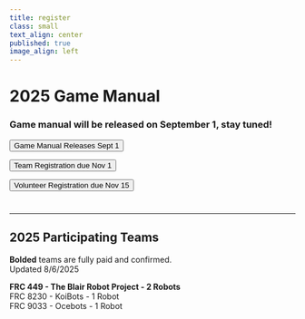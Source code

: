 ```yaml
---
title: register
class: small
text_align: center
published: true
image_align: left
---
```


# **2025 Game Manual**
### Game manual will be released on September 1, stay tuned!
<p><button class="button disabled btn-block">Game Manual Releases Sept 1</button></p>

[<button class="button btn-block">Team Registration due Nov 1</button>](https://forms.gle/dZRbyBvdmtS8w8ct7?classes=nounderline)

[<button class="button btn-block">Volunteer Registration due Nov 15</button>](https://forms.gle/ggjPXdA8v4UwU4Ao6?classes=nounderline)
# 
---
## **2025 Participating Teams**
**Bolded** teams are fully paid and confirmed. <br>
Updated 8/6/2025 <br>

**FRC 449 - The Blair Robot Project - 2 Robots** <br>
FRC 8230 - KoiBots - 1 Robot <br>
FRC 9033 - Ocebots - 1 Robot
